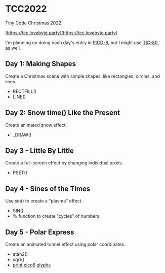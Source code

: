# TCC2022

Tiny Code Christmas 2022

[https://tcc.lovebyte.party](https://tcc.lovebyte.party)

I'm planning on doing each day's entry in [PICO-8](https://lexaloffle.com/pico-8.php), but I might use [TIC-80](https://tic80.com), as well.

## Day 1: Making Shapes

Create a Christmas scene with simple shapes, like rectangles, circles, and lines.

* RECTFILL()
* LINE()

## Day 2: Snow time() Like the Present

Create animated snow effect.

* _DRAW()

## Day 3 - Little By Little

Create a full-screen effect by changing individual pixels.

* PSET()

## Day 4 - Sines of the Times

Use sin() to create a "plasma" effect.

* SIN()
* % function to create "cycles" of numbers

## Day 5 - Polar Express

Create an animated tunnel effect using polar coordinates.

* atan2()
* sqrt()
* [print pico8 glyphs](https://www.lexaloffle.com/bbs/?pid=39534)
